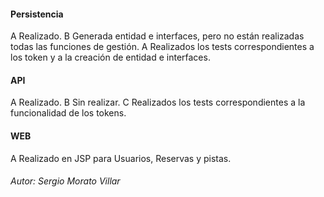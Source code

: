 
#### Persistencia

 A Realizado.
 B Generada entidad e interfaces, pero no están realizadas todas las funciones de gestión.
 A Realizados los tests correspondientes a los token y a la creación de entidad e interfaces.

#### API

 A Realizado.
 B Sin realizar.
 C Realizados los tests correspondientes a la funcionalidad de los tokens.

#### WEB

 A Realizado en JSP para Usuarios, Reservas y pistas.



###### Autor: Sergio Morato Villar

